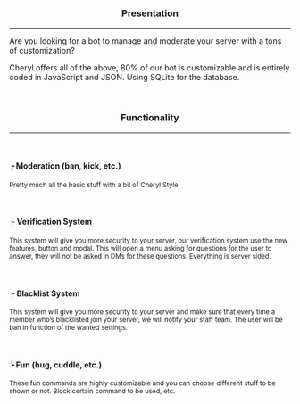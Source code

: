 
<h3><p align="center">
Presentation
</p></h3>

----

Are you looking for a bot to manage and moderate your server with a tons of customization?

Cheryl offers all of the above, 80% of our bot is customizable and is entirely coded in JavaScript and JSON. Using SQLite for the database.

<br>

<h3><p align="center">
Functionality
</p></h3>

----

<br>

#### ╭ Moderation (ban, kick, etc.)

<sub>Pretty much all the basic stuff with a bit of Cheryl Style.</sub>

<br>

#### ├ Verification System

<sub>This system will give you more security to your server, our verification system use the new features, button and modal. This will open a menu asking for questions for the user to answer, they will not be asked in DMs for these questions. Everything is server sided.</sub>

<br>

#### ├ Blacklist System

<sub>This system will give you more security to your server and make sure that every time a member who’s blacklisted join your server, we will notify your staff team. The user will be ban in function of the wanted settings.</sub>

<br>

#### ╰ Fun (hug, cuddle, etc.)

<sub>These fun commands are highly customizable and you can choose different stuff to be shown or not. Block certain command to be used, etc.</sub>

<br>

<br>
